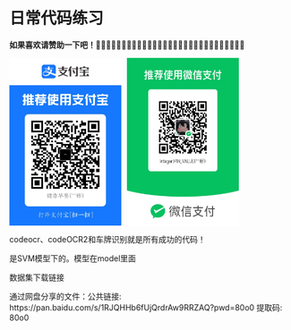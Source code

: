 # 日常代码练习
<p><strong>如果喜欢请赞助一下吧！</strong>🫠🫠🫠🫠🫠🫠🫠🫠🫠🫠🫠🫠🫠🫠🫠🫠🫠🫠🫠🫠🫠🫠🫠🫠🫠🫠🫠🫠🫠</p>
<p style="display: flex; gap: 10px;">
    <img src="https://raw.githubusercontent.com/hearotop/daytest/main/zfb.jpg" alt="zfb" style="width: 200px; height: auto;">
    <img src="https://raw.githubusercontent.com/hearotop/daytest/main/wx.jpg" alt="wx" style="width: 200px; height: auto;">
</p>
<p>codeocr、codeOCR2和车牌识别就是所有成功的代码！</p>
<p>是SVM模型下的。模型在model里面</p>
<p>数据集下载链接</p>
<p>通过网盘分享的文件：公共链接: https://pan.baidu.com/s/1RJQHHb6fUjQrdrAw9RRZAQ?pwd=80o0 提取码: 80o0</p>


